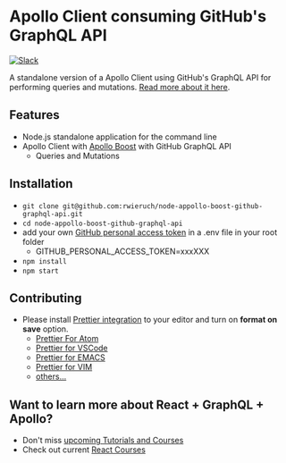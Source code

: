 # Apollo Client consuming GitHub's GraphQL API

[![Slack](https://slack-the-road-to-learn-react.wieruch.com/badge.svg)](https://slack-the-road-to-learn-react.wieruch.com/)

A standalone version of a Apollo Client using GitHub's GraphQL API for performing queries and mutations. [Read more about it here](https://www.robinwieruch.de/react-graphql-apollo-tutorial).

## Features

* Node.js standalone application for the command line
* Apollo Client with [Apollo Boost](https://github.com/apollographql/apollo-client/tree/master/packages/apollo-boost) with GitHub GraphQL API
  * Queries and Mutations

## Installation

* `git clone git@github.com:rwieruch/node-appollo-boost-github-graphql-api.git`
* `cd node-appollo-boost-github-graphql-api`
* add your own [GitHub personal access token](https://help.github.com/articles/creating-a-personal-access-token-for-the-command-line/) in a .env file in your root folder
  * GITHUB_PERSONAL_ACCESS_TOKEN=xxxXXX
* `npm install`
* `npm start`

## Contributing

* Please install [Prettier integration](https://prettier.io/docs/en/editors.html) to your editor and turn on **format on save** option.
  * [Prettier For Atom](https://github.com/prettier/prettier-atom)
  * [Prettier for VSCode](https://github.com/prettier/prettier-vscode)
  * [Prettier for EMACS](https://github.com/prettier/prettier-emacs)
  * [Prettier for VIM](https://prettier.io/docs/en/vim.html)
  * [others...](https://prettier.io/docs/en/editors.html)

## Want to learn more about React + GraphQL + Apollo?

* Don't miss [upcoming Tutorials and Courses](https://www.getrevue.co/profile/rwieruch)
* Check out current [React Courses](https://roadtoreact.com)
